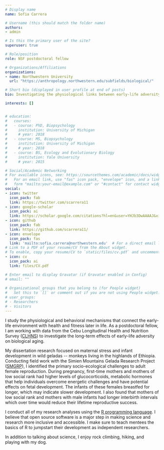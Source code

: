 ```yaml
---
# Display name
name: Sofia Carrera

# Username (this should match the folder name)
authors:
- admin

# Is this the primary user of the site?
superuser: true

# Role/position
role: NSF postdoctoral fellow

# Organizations/Affiliations
organizations:
- name: Northwestern University
  url: "https://anthropology.northwestern.edu/subfields/biological/"

# Short bio (displayed in user profile at end of posts)
bio: Investigating the physiological links between early-life adversity, development, and health

interests: []


# education:
#   courses:
#   - course: PhD, Biopsychology
#     institution: University of Michigan
#     # year: 2018
#   - course: MS, Biopsychology
#     institution: University of Michigan
#     # year: 2018
#   - course: BS, Ecology and Evolutionary Biology
#     institution: Yale University
#     # year: 2015

# Social/Academic Networking
# For available icons, see: https://sourcethemes.com/academic/docs/widgets/#icons
#   For an email link, use "fas" icon pack, "envelope" icon, and a link in the
#   form "mailto:your-email@example.com" or "#contact" for contact widget.
social:
- icon: twitter
  icon_pack: fab
  link: https://twitter.com/scarrera11
- icon: google-scholar
  icon_pack: ai
  link: https://scholar.google.com/citations?hl=en&user=YHJb3DwAAAAJ&view_op=list_works&gmla=AH70aAVa6UWEovKEbfek0VpPuoxtuT2WgM91YI7N4XX0lfTQ9BzaWfy_hXf9yTbPYmDAV72QjK140TDB-0f99zdOCDxZX3iga3rhg5x-o_roDHAhxMOf13AnMS7eHyHNImPAOulzVp_1phKpYZS3gmeAV29HbX1RsB7M7Ec
- icon: github
  icon_pack: fab
  link: https://github.com/scarrera11/
- icon: envelope
  icon_pack: fas
  link: 'mailto:sofia.carrera@northwestern.edu'  # For a direct email link, use "mailto:test@example.org".
# Link to a PDF of your resume/CV from the About widget.
# To enable, copy your resume/CV to `static/files/cv.pdf` and uncomment the lines below.  
- icon: cv
  icon_pack: ai
  link: files/CV.pdf

# Enter email to display Gravatar (if Gravatar enabled in Config)
# email: ""
  
# Organizational groups that you belong to (for People widget)
#   Set this to `[]` or comment out if you are not using People widget.  
# user_groups:
# - Researchers
# - Visitors
---
```


I study the physiological and behavioral mechanisms that connect the early-life environment with health and fitness later in life. As a postdoctoral fellow, I am working with data from the Cebu Longitudinal Health and Nutrition Survey (<a href="https://cebu.cpc.unc.edu/" target="_blank">CLHNS</a>) to investigate the long-term effects of early-life adversity on biological aging. 

My dissertation research focused on maternal stress and infant development in wild geladas -- monkeys living in the highlands of Ethiopia. Conducting field work with the Simien Mountains Gelada Research Project (<a href="https://geladaresearch.org/" target="_blank">SMGRP</a>), I identified the primary socio-ecological challenges to adult female reproduction. During pregnancy, first-time mothers and mothers of low social rank had higher levels of glucocorticoids, metabolic hormones that help individuals overcome energetic challenges and have potential effects on fetal development. The infants of these females breastfed for longer, which may indicate slower development. I also found that mothers of low social rank and mothers with male infants had longer interbirth intervals which over time would reduce their lifetime reproductive success.  

I conduct all of my research analyses using the <a href="https://www.r-project.org/about.html" target="_blank">R programming language</a>. I believe that open source software is a major step in making science and research more inclusive and accessible. I make sure to teach mentees the basics of R to jumpstart their development as independent researchers. 

In addition to talking about science, I enjoy rock climbing, hiking, and playing with my dog. 


